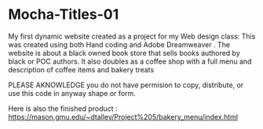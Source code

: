 # Mocha-Titles-01
My first dynamic website created as a project for my Web design class: This was created using both Hand coding and Adobe Dreamweaver . The website is about a black owned book store that sells books authored by black or POC authors. It also doubles as a coffee shop with a full menu and description of coffee items and bakery treats

PLEASE AKNOWLEDGE you do not have permision to copy, distribute, or use this code in anyway shape or form.

Here is also the finished product : https://mason.gmu.edu/~dtalley/Project%205/bakery_menu/index.html
